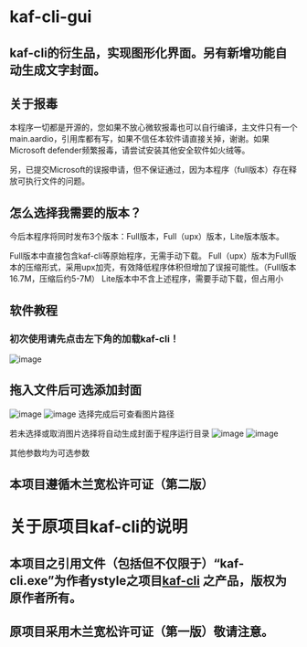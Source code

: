 # kaf-cli-gui
## kaf-cli的衍生品，实现图形化界面。另有新增功能自动生成文字封面。
## 关于报毒
本程序一切都是开源的，您如果不放心微软报毒也可以自行编译，主文件只有一个main.aardio，引用库都有写，如果不信任本软件请直接关掉，谢谢。如果Microsoft defender频繁报毒，请尝试安装其他安全软件如火绒等。

另，已提交Microsoft的误报申请，但不保证通过，因为本程序（full版本）存在释放可执行文件的问题。
## 怎么选择我需要的版本？
今后本程序将同时发布3个版本：Full版本，Full（upx）版本，Lite版本版本。

Full版本中直接包含kaf-cli等原始程序，无需手动下载。
Full（upx）版本为Full版本的压缩形式，采用upx加壳，有效降低程序体积但增加了误报可能性。（Full版本16.7M，压缩后约5-7M）
Lite版本中不含上述程序，需要手动下载，但占用小

## 软件教程
### 初次使用请先点击左下角的加载kaf-cli！
![image](https://user-images.githubusercontent.com/63829496/216111580-9823178c-1490-4fbe-abea-832912e7ec7a.png)
## 拖入文件后可选添加封面
![image](https://user-images.githubusercontent.com/63829496/216112179-d37f3f60-c3ae-4e3a-b7b2-baddcda77b0b.png)
![image](https://user-images.githubusercontent.com/63829496/216112260-9193c0b2-4060-46a3-b056-2cb0188f023c.png)
选择完成后可查看图片路径

若未选择或取消图片选择将自动生成封面于程序运行目录
![image](https://user-images.githubusercontent.com/63829496/216208745-7be63b8c-933e-4647-845e-eacab3c99422.png)
![image](https://user-images.githubusercontent.com/63829496/216208603-2a96ad86-5428-49b0-91fd-c312c79d53bf.png)


其他参数均为可选参数

## 本项目遵循木兰宽松许可证（第二版）

# 关于原项目kaf-cli的说明
## 本项目之引用文件（包括但不仅限于）“kaf-cli.exe”为作者ystyle之项目[kaf-cli](https://github.com/ystyle/kaf-cli) 之产品，版权为原作者所有。
## 原项目采用木兰宽松许可证（第一版）敬请注意。

